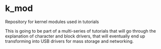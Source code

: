 # k_mod
Repository for kernel modules used in tutorials

This is going to be part of a multi-series of tutorials that will go through the explanation of character and block drivers,
that will eventually end up transforming into USB drivers for mass storage and networking.
